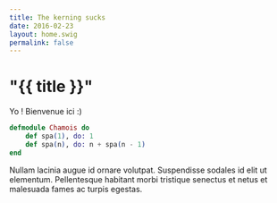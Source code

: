 ```yaml
---
title: The kerning sucks
date: 2016-02-23
layout: home.swig
permalink: false
---
```


# "{{ title }}"

Yo ! Bienvenue ici :)

``` elixir
defmodule Chamois do
	def spa(1), do: 1
	def spa(n), do: n + spa(n - 1)
end
```

Nullam lacinia augue id ornare volutpat. Suspendisse sodales id elit ut elementum. Pellentesque habitant morbi tristique senectus et netus et malesuada fames ac turpis egestas.
